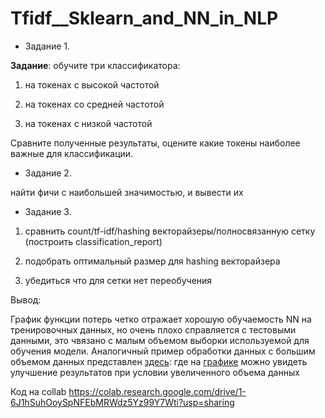 # Tfidf__Sklearn_and_NN_in_NLP

* Задание 1.

**Задание**: обучите три классификатора:

1) на токенах с высокой частотой

2) на токенах со средней частотой

3) на токенах с низкой частотой


Сравните полученные результаты, оцените какие токены наиболее важные для классификации.


* Задание 2.

найти фичи с наибольшей значимостью, и вывести их


* Задание 3.

1) сравнить count/tf-idf/hashing векторайзеры/полносвязанную сетку (построить classification_report)

2) подобрать оптимальный размер для hashing векторайзера

3) убедиться что для сетки нет переобучения

Вывод:

График функции потерь четко отражает хорошую обучаемость NN на тренировочных данных, но очень плохо справляется с тестовыми данными, это чвязано с малым объемом выборки используемой для обучения модели. Аналогичный пример обработки данных с большим объемом данных представлен [здесь](https://colab.research.google.com/drive/1c3CN3kBfnAuI7XSUS2Uw-Zl6zjJCgvpZ): где на [графике](https://colab.research.google.com/drive/1c3CN3kBfnAuI7XSUS2Uw-Zl6zjJCgvpZ#scrollTo=Ro8iJKYCKGZU) можно увидеть улучшение результатов при условии увеличенного объема данных

Код на collab
https://colab.research.google.com/drive/1-6J1hSuhOoySpNFEbMRWdz5Yz99Y7Wti?usp=sharing

